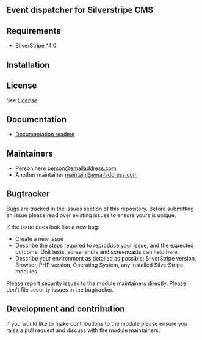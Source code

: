 ## Event dispatcher for Silverstripe CMS

## Requirements

* SilverStripe ^4.0

## Installation

## License
See [License](license.md)

## Documentation
 * [Documentation readme](docs/en/readme.md)

## Maintainers
 * Person here <person@emailaddress.com>
 * Another maintainer <maintain@emailaddress.com>

## Bugtracker
Bugs are tracked in the issues section of this repository. Before submitting an issue please read over
existing issues to ensure yours is unique.

If the issue does look like a new bug:

 - Create a new issue
 - Describe the steps required to reproduce your issue, and the expected outcome. Unit tests, screenshots
 and screencasts can help here.
 - Describe your environment as detailed as possible: SilverStripe version, Browser, PHP version,
 Operating System, any installed SilverStripe modules.

Please report security issues to the module maintainers directly. Please don't file security issues in the bugtracker.

## Development and contribution
If you would like to make contributions to the module please ensure you raise a pull request and discuss with the module maintainers.

